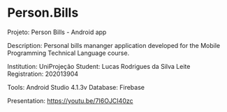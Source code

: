 # Person.Bills
Projeto: Person Bills - Android app

Description: Personal bills mananger application developed for the Mobile Programming Technical Language course.

Institution: UniProjeção
Student: Lucas Rodrigues da Silva Leite
Registration: 202013904

Tools: Android Studio 4.1.3v
Database: Firebase

Presentation: https://youtu.be/7I6OJCI40zc

